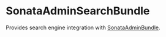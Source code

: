 # SonataAdminSearchBundle

Provides search engine integration with [SonataAdminBundle][0].

[0]:http://sonata-project.org/bundles/admin
